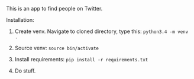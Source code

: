 This is an app to find people on Twitter. 

Installation:
1. Create venv. Navigate to cloned directory, type this: 
`python3.4 -m venv .` 

2. Source venv: 
`source bin/activate` 

3. Install requirements: 
`pip install -r requirements.txt`

4. Do stuff.

